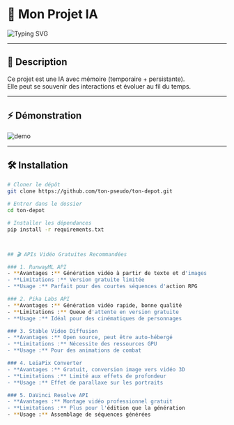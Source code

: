 # 🚀 Mon Projet IA

![Typing SVG](https://readme-typing-svg.demolab.com?font=Fira+Code&pause=1000&color=36BCF7&center=true&vCenter=true&width=435&lines=Bienvenue+sur+mon+dépôt+GitHub;IA+avec+m%C3%A9moire+persistante;Animation+dans+le+README)

---

## 🎯 Description
Ce projet est une IA avec mémoire (temporaire + persistante).  
Elle peut se souvenir des interactions et évoluer au fil du temps.

---

## ⚡ Démonstration
![demo](https://media.giphy.com/media/3oEjI6SIIHBdRxXI40/giphy.gif)

---

## 🛠️ Installation
```bash
# Cloner le dépôt
git clone https://github.com/ton-pseudo/ton-depot.git

# Entrer dans le dossier
cd ton-depot

# Installer les dépendances
pip install -r requirements.txt



## 🎬 APIs Vidéo Gratuites Recommandées

### 1. RunwayML API
- **Avantages :** Génération vidéo à partir de texte et d'images
- **Limitations :** Version gratuite limitée
- **Usage :** Parfait pour des courtes séquences d'action RPG

### 2. Pika Labs API
- **Avantages :** Génération vidéo rapide, bonne qualité
- **Limitations :** Queue d'attente en version gratuite
- **Usage :** Idéal pour des cinématiques de personnages

### 3. Stable Video Diffusion
- **Avantages :** Open source, peut être auto-hébergé
- **Limitations :** Nécessite des ressources GPU
- **Usage :** Pour des animations de combat

### 4. LeiaPix Converter
- **Avantages :** Gratuit, conversion image vers vidéo 3D
- **Limitations :** Limité aux effets de profondeur
- **Usage :** Effet de parallaxe sur les portraits

### 5. DaVinci Resolve API
- **Avantages :** Montage vidéo professionnel gratuit
- **Limitations :** Plus pour l'édition que la génération
- **Usage :** Assemblage de séquences générées

